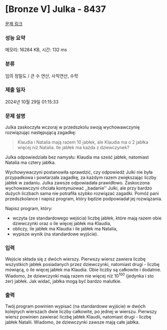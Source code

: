 # [Bronze V] Julka - 8437 

[문제 링크](https://www.acmicpc.net/problem/8437) 

### 성능 요약

메모리: 16284 KB, 시간: 132 ms

### 분류

임의 정밀도 / 큰 수 연산, 사칙연산, 수학

### 제출 일자

2024년 10월 29일 01:15:33

### 문제 설명

<p>Julka zaskoczyła wczoraj w przedszkolu swoją wychowawczynię rozwiązując następującą zagadkę:</p>

<blockquote>Klaudia i Natalia mają razem 10 jabłek, ale Klaudia ma o 2 jabłka więcej niż Natalia. Ile jabłek ma każda z dziewczynek?</blockquote>

<p>Julka odpowiedziała bez namysłu: Klaudia ma sześć jabłek, natomiast Natalia ma cztery jabłka.</p>

<p>Wychowywaczyni postanowiła sprawdzić, czy odpowiedź Julki nie była przypadkowa i powtarzała zagadkę, za każdym razem zwiększając liczby jabłek w zadaniu. Julka zawsze odpowiadała prawidłowo. Zaskoczona wychowawczyni chciała kontynuować ,,badanie'' Julki, ale przy bardzo dużych liczbach sama nie potrafiła szybko rozwiązać zagadki. Pomóż pani przedszkolance i napisz program, który będzie podpowiadał jej rozwiązania.</p>

<p>Napisz program, który:</p>

<ul>
	<li>wczyta (ze standardowego wejścia) liczbę jabłek, które mają razem obie dziewczynki oraz o ile więcej jabłek ma Klaudia,</li>
	<li>obliczy, ile jabłek ma Klaudia i ile jabłek ma Natalia,</li>
	<li>wypisze wynik (na standardowe wyjście).</li>
</ul>

### 입력 

 <p>Wejście składa się z dwóch wierszy. Pierwszy wiersz zawiera liczbę wszystkich jabłek posiadanych przez dziewczynki, natomiast drugi - liczbę mówiącą, o ile więcej jabłek ma Klaudia. Obie liczby są całkowite i dodatnie. Wiadomo, że dziewczynki mają razem nie więcej niż 10<sup>100</sup> (jedynka i sto zer) jabłek. Jak widać, jabłka mogą być bardzo malutkie.</p>

### 출력 

 <p>Twój program powinien wypisać (na standardowe wyjście) w dwóch kolejnych wierszach dwie liczby całkowite, po jednej w wierszu. Pierwszy wiersz powinien zawierać liczbę jabłek Klaudii, natomiast drugi - liczbę jabłek Natalii. Wiadomo, że dziewczynki zawsze mają całe jabłka.</p>

